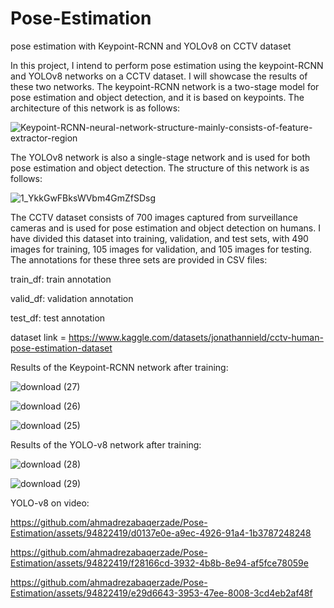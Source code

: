 # Pose-Estimation
pose estimation with Keypoint-RCNN and YOLOv8 on CCTV dataset

In this project, I intend to perform pose estimation using the keypoint-RCNN and YOLOv8 networks on a CCTV dataset. I will showcase the results of these two networks. The keypoint-RCNN network is a two-stage model for pose estimation and object detection, and it is based on keypoints. The architecture of this network is as follows:

![Keypoint-RCNN-neural-network-structure-mainly-consists-of-feature-extractor-region](https://github.com/ahmadrezabaqerzade/Pose-Estimation/assets/94822419/ed05898c-1c33-44a9-9e13-d0143a25bc3f)

The YOLOv8 network is also a single-stage network and is used for both pose estimation and object detection. The structure of this network is as follows:


![1_YkkGwFBksWVbm4GmZfSDsg](https://github.com/ahmadrezabaqerzade/Pose-Estimation/assets/94822419/69d26aa3-198e-4093-a99a-c5d07d0d556b)

The CCTV dataset consists of 700 images captured from surveillance cameras and is used for pose estimation and object detection on humans. I have divided this dataset into training, validation, and test sets, with 490 images for training, 105 images for validation, and 105 images for testing. The annotations for these three sets are provided in CSV files:

train_df: train annotation 

valid_df: validation annotation 

test_df: test annotation 

dataset link = <https://www.kaggle.com/datasets/jonathannield/cctv-human-pose-estimation-dataset>

Results of the Keypoint-RCNN network after training:

![download (27)](https://github.com/ahmadrezabaqerzade/Pose-Estimation/assets/94822419/dcc84624-316d-4de0-b2b5-9f949a5bdefb)

![download (26)](https://github.com/ahmadrezabaqerzade/Pose-Estimation/assets/94822419/ada37cc7-6223-470a-b235-4142e63712f3)

![download (25)](https://github.com/ahmadrezabaqerzade/Pose-Estimation/assets/94822419/dcfce5a4-34f4-4ee9-a91b-845118947db7)

Results of the YOLO-v8 network after training:

![download (28)](https://github.com/ahmadrezabaqerzade/Pose-Estimation/assets/94822419/228664dc-00cd-4595-9f97-66fa742914d3)

![download (29)](https://github.com/ahmadrezabaqerzade/Pose-Estimation/assets/94822419/bf45630e-56ac-46b5-8ee5-578b33dc7d3a)

YOLO-v8 on video:

https://github.com/ahmadrezabaqerzade/Pose-Estimation/assets/94822419/d0137e0e-a9ec-4926-91a4-1b3787248248




https://github.com/ahmadrezabaqerzade/Pose-Estimation/assets/94822419/f28166cd-3932-4b8b-8e94-af5fce78059e




https://github.com/ahmadrezabaqerzade/Pose-Estimation/assets/94822419/e29d6643-3953-47ee-8008-3cd4eb2af48f








